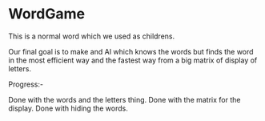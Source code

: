 # WordGame

This is a normal word which we used as childrens.

Our final goal is to make and AI which knows the words but finds the word in the most efficient way and the fastest way from a big matrix of display of letters.






Progress:-

Done with the words and the letters thing.
Done with the matrix for the display.
Done with hiding the words.
